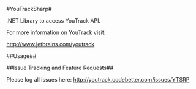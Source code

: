 #YouTrackSharp#

.NET Library to access YouTrack API.

For more information on YouTrack visit:

http://www.jetbrains.com/youtrack

##Usage##




##Issue Tracking and Feature Requests##

Please log all issues here: http://youtrack.codebetter.com/issues/YTSRP
